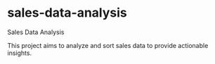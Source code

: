 # sales-data-analysis
Sales Data Analysis

This project aims to analyze and sort sales data to provide actionable insights. 
